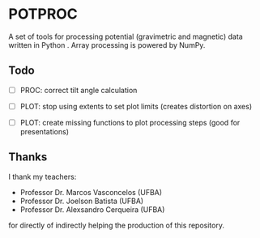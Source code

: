 # POTPROC

A set of tools for processing potential (gravimetric and magnetic) data written in Python . Array processing is powered by NumPy.


## Todo

- [ ] PROC: correct tilt angle calculation
- [ ] PLOT: stop using extents to set plot limits (creates distortion on axes)
- [ ] PLOT: create missing functions to plot processing steps (good for presentations)


## Thanks

I thank my teachers:

- Professor Dr. Marcos Vasconcelos (UFBA)
- Professor Dr. Joelson Batista (UFBA)
- Professor Dr. Alexsandro Cerqueira (UFBA)

for directly of indirectly helping the production of this repository.
